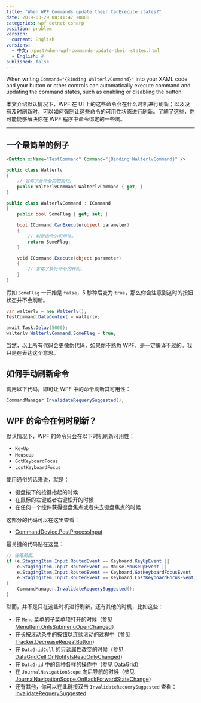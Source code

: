 ```yaml
---
title: "When WPF Commands update their CanExecute states?"
date: 2019-03-29 08:41:47 +0800
categories: wpf dotnet csharp
position: problem
version:
  current: English
versions:
  - 中文: /post/when-wpf-commands-update-their-states.html
  - English: #
published: false
---
```


When writing `Command="{Binding WalterlvCommand}"` into your XAML code and your button or other controls can automatically execute command and updating the command states, such as enabling or disabling the button.

本文介绍默认情况下，WPF 在 UI 上的这些命令会在什么时机进行刷新；以及没有及时刷新时，可以如何强制让这些命令的可用性状态进行刷新。了解了这些，你可能能够解决你在 WPF 程序中命令绑定的一些坑。

---

<div id="toc"></div>

## 一个最简单的例子

```xml
<Button x:Name="TestCommand" Command="{Binding WalterlvCommand}" />
```

```csharp
public class Walterlv
{
    // 省略了此命令的初始化。
    public WalterlvCommand WalterlvCommand { get; }
}

public class WalterlvCommand : ICommand
{
    public bool SomeFlag { get; set; }

    bool ICommand.CanExecute(object parameter)
    {
        // 判断命令的可用性。
        return SomeFlag;
    }

    void ICommand.Execute(object parameter)
    {
        // 省略了执行命令的代码。
    }
}
```

假如 `SomeFlag` 一开始是 `false`，5 秒种后变为 `true`，那么你会注意到这时的按钮状态并不会刷新。

```csharp
var walterlv = new Walterlv();
TestCommand.DataContext = walterlv;

await Task.Delay(5000);
walterlv.WalterlvCommand.SomeFlag = true;
```

当然，以上所有代码会更像伪代码，如果你不熟悉 WPF，是一定编译不过的。我只是在表达这个意思。

## 如何手动刷新命令

调用以下代码，即可让 WPF 中的命令刷新其可用性：

```csharp
CommandManager.InvalidateRequerySuggested();
```

## WPF 的命令在何时刷新？

默认情况下，WPF 的命令只会在以下时机刷新可用性：

- `KeyUp`
- `MouseUp`
- `GotKeyboardFocus`
- `LostKeyboardFocus`

使用通俗的话来说，就是：

- 键盘按下的按键抬起的时候
- 在鼠标的左键或者右键松开的时候
- 在任何一个控件获得键盘焦点或者失去键盘焦点的时候

这部分的代码可以在这里查看：

- [CommandDevice.PostProcessInput](https://referencesource.microsoft.com/#PresentationCore/Core/CSharp/System/Windows/Input/Command/CommandDevice.cs,e56c8b8276e9745a,references)

最关键的代码贴在这里：

```csharp
// 省略前面。
if (e.StagingItem.Input.RoutedEvent == Keyboard.KeyUpEvent ||
    e.StagingItem.Input.RoutedEvent == Mouse.MouseUpEvent ||
    e.StagingItem.Input.RoutedEvent == Keyboard.GotKeyboardFocusEvent ||
    e.StagingItem.Input.RoutedEvent == Keyboard.LostKeyboardFocusEvent)
{
    CommandManager.InvalidateRequerySuggested();
}
```

然而，并不是只在这些时机进行刷新，还有其他的时机，比如这些：

- 在 `Menu` 菜单的子菜单项打开的时候（参见 [MenuItem.OnIsSubmenuOpenChanged](https://referencesource.microsoft.com/#PresentationFramework/src/Framework/System/Windows/Controls/MenuItem.cs,f6b031dd8baedf62,references)）
- 在长按滚动条中的按钮以连续滚动的过程中（参见 [Tracker.DecreaseRepeatButton](https://referencesource.microsoft.com/#PresentationFramework/src/Framework/System/Windows/Controls/Primitives/Track.cs,e17c022746f4de8b,references)）
- 在 `DataGridCell` 的只读属性改变的时候（参见 [DataGridCell.OnNotifyIsReadOnlyChanged](https://referencesource.microsoft.com/#PresentationFramework/src/Framework/System/Windows/Controls/DataGridCell.cs,561c6f5a5beaebd0,references)）
- 在 `DataGrid` 中的各种各样的操作中（参见 [DataGrid](https://referencesource.microsoft.com/#PresentationFramework/src/Framework/System/Windows/Controls/DataGrid.cs,0a7919e43781659b,references)）
- 在 `JournalNavigationScope` 向后导航的时候（参见 [JournalNavigationScope.OnBackForwardStateChange](https://referencesource.microsoft.com/#PresentationFramework/src/Framework/MS/Internal/AppModel/JournalNavigationScope.cs,279da0f5dea085dc,references)）
- 还有其他，你可以在此链接双击 `InvalidateRequerySuggested` 查看：[InvalidateRequerySuggested](https://referencesource.microsoft.com/#PresentationCore/Core/CSharp/System/Windows/Input/Command/CommandManager.cs,fb01095b2fe73140,references)
